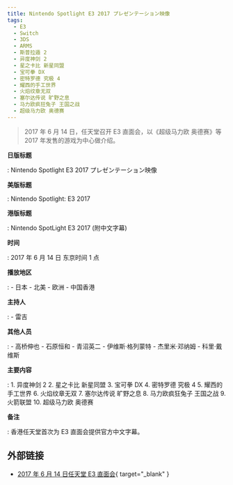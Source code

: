 ```yaml
---
title: Nintendo Spotlight E3 2017 プレゼンテーション映像
tags:
  - E3
  - Switch
  - 3DS
  - ARMS
  - 斯普拉遁 2
  - 异度神剑 2
  - 星之卡比 新星同盟
  - 宝可拳 DX
  - 密特罗德 究极 4
  - 耀西的手工世界
  - 火焰纹章无双
  - 塞尔达传说 旷野之息
  - 马力欧疯狂兔子 王国之战
  - 超级马力欧 奥德赛
---
```


> 2017 年 6 月 14 日，任天堂召开 E3 直面会，以《超级马力欧 奥德赛》等 2017 年发售的游戏为中心做介绍。

**日版标题**

:   Nintendo Spotlight E3 2017 プレゼンテーション映像

**美版标题**

:   Nintendo Spotlight: E3 2017

**港版标题**

:   Nintendo SpotLight E3 2017 (附中文字幕)

**时间**

:   2017 年 6 月 14 日 东京时间 1 点

**播放地区**

:   - 日本
	- 北美
	- 欧洲
	- 中国香港

**主持人**

:   - 雷吉

**其他人员**

:   - 高桥伸也
	- 石原恒和
	- 青沼英二
	- 伊维斯·格列蒙特
	- 杰里米·邓纳姆
	- 科里·戴维斯

**主要内容**

:   1. 异度神剑 2
	2. 星之卡比 新星同盟
	3. 宝可拳 DX
	4. 密特罗德 究极 4
	5. 耀西的手工世界
	6. 火焰纹章无双
	7. 塞尔达传说 旷野之息
	8. 马力欧疯狂兔子 王国之战
	9. 火箭联盟
	10. 超级马力欧 奥德赛

**备注**

:   香港任天堂首次为 E3 直面会提供官方中文字幕。

## 外部链接

- [2017 年 6 月 14 日任天堂 E3 直面会](https://www.bilibili.com/video/BV1y7411q7Je/){ target="_blank" }
